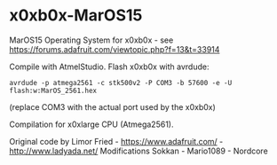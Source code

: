 # x0xb0x-MarOS15
MarOS15 Operating System for x0xb0x - see https://forums.adafruit.com/viewtopic.php?f=13&t=33914

Compile with AtmelStudio.
Flash x0xb0x with avrdude:

`avrdude -p atmega2561 -c stk500v2 -P COM3 -b 57600 -e -U flash:w:MarOS_2561.hex`

(replace COM3 with the actual port used by the x0xb0x)

Compilation for x0xlarge CPU (Atmega2561).

Original code by Limor Fried - https://www.adafruit.com/ - http://www.ladyada.net/
Modifications Sokkan - Mario1089 - Nordcore
